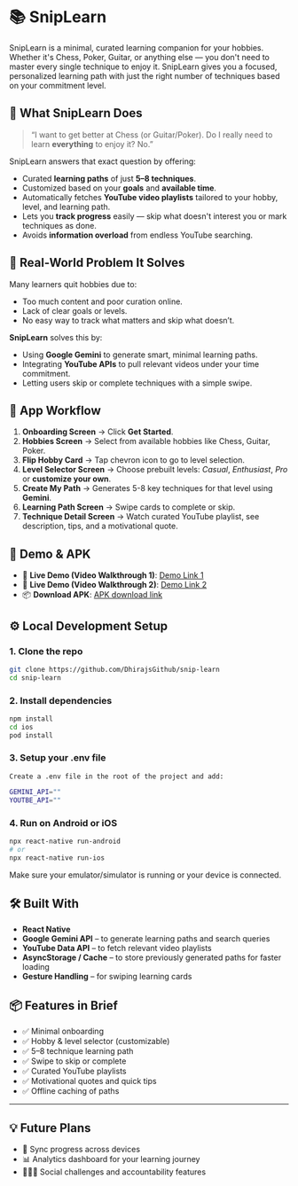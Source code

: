 # 📚 SnipLearn

SnipLearn is a minimal, curated learning companion for your hobbies. Whether it's Chess, Poker, Guitar, or anything else — you don't need to master every single technique to enjoy it. SnipLearn gives you a focused, personalized learning path with just the right number of techniques based on your commitment level.

## 🚀 What SnipLearn Does

> “I want to get better at Chess (or Guitar/Poker). Do I really need to learn **everything** to enjoy it? No.”

SnipLearn answers that exact question by offering:
- Curated **learning paths** of just **5–8 techniques**.
- Customized based on your **goals** and **available time**.
- Automatically fetches **YouTube video playlists** tailored to your hobby, level, and learning path.
- Lets you **track progress** easily — skip what doesn't interest you or mark techniques as done.
- Avoids **information overload** from endless YouTube searching.

## 🧠 Real-World Problem It Solves

Many learners quit hobbies due to:
- Too much content and poor curation online.
- Lack of clear goals or levels.
- No easy way to track what matters and skip what doesn’t.

**SnipLearn** solves this by:
- Using **Google Gemini** to generate smart, minimal learning paths.
- Integrating **YouTube APIs** to pull relevant videos under your time commitment.
- Letting users skip or complete techniques with a simple swipe.

## 🧭 App Workflow

1. **Onboarding Screen** → Click **Get Started**.
2. **Hobbies Screen** → Select from available hobbies like Chess, Guitar, Poker.
3. **Flip Hobby Card** → Tap chevron icon to go to level selection.
4. **Level Selector Screen** → Choose prebuilt levels: *Casual*, *Enthusiast*, *Pro* or **customize your own**.
5. **Create My Path** → Generates 5-8 key techniques for that level using **Gemini**.
6. **Learning Path Screen** → Swipe cards to complete or skip.
7. **Technique Detail Screen** → Watch curated YouTube playlist, see description, tips, and a motivational quote.

## 📱 Demo & APK

- 🔗 **Live Demo (Video Walkthrough 1)**: [Demo Link 1](https://drive.google.com/file/d/1y7GaNQRqkEnGTIXMCg-W1ymUbbLi97sn/view?usp=sharing)  
- 🔗 **Live Demo (Video Walkthrough 2)**: [Demo Link 2](https://drive.google.com/file/d/1RiDDKZhV7JOrH8yKxJkLGNnl09jJOtz_/view?usp=sharing)  
- 📦 **Download APK**: [APK download link](https://drive.google.com/file/d/18gkEO6NLhEGPDQQ8gM82aLxxLzop55Na/view?usp=sharing)


## ⚙️ Local Development Setup

### 1. Clone the repo

```bash
git clone https://github.com/DhirajsGithub/snip-learn
cd snip-learn
```

### 2. Install dependencies
```bash
npm install
cd ios
pod install
```
### 3. Setup your .env file
`Create a .env file in the root of the project and add:`

```bash
GEMINI_API=""
YOUTBE_API=""
```
### 4. Run on Android or iOS
```bash
npx react-native run-android
# or
npx react-native run-ios
```
Make sure your emulator/simulator is running or your device is connected.

## 🛠 Built With

- **React Native**  
- **Google Gemini API** – to generate learning paths and search queries  
- **YouTube Data API** – to fetch relevant video playlists  
- **AsyncStorage / Cache** – to store previously generated paths for faster loading  
- **Gesture Handling** – for swiping learning cards  

## 📦 Features in Brief

- ✅ Minimal onboarding  
- ✅ Hobby & level selector (customizable)  
- ✅ 5–8 technique learning path  
- ✅ Swipe to skip or complete  
- ✅ Curated YouTube playlists  
- ✅ Motivational quotes and quick tips  
- ✅ Offline caching of paths  

---

## 💡 Future Plans

- 🔄 Sync progress across devices  
- 📊 Analytics dashboard for your learning journey  
- 🧑‍🤝‍🧑 Social challenges and accountability features

